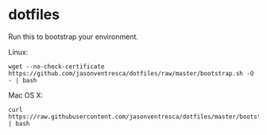 dotfiles
========

Run this to bootstrap your environment.

Linux:
```
wget --no-check-certificate https://github.com/jasonventresca/dotfiles/raw/master/bootstrap.sh -O - | bash
```

Mac OS X:
```
curl https://raw.githubusercontent.com/jasonventresca/dotfiles/master/bootstrap.sh | bash
```
